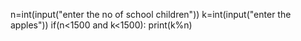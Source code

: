 n=int(input("enter the no of school children"))
k=int(input("enter the apples"))
if(n<1500 and k<1500):
    print(k%n)
